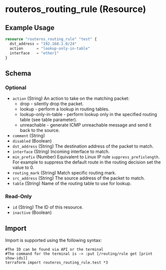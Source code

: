 # routeros_routing_rule (Resource)


## Example Usage
```terraform
resource "routeros_routing_rule" "test" {
  dst_address = "192.168.1.0/24"
  action      = "lookup-only-in-table"
  interface   = "ether1"
}
```

<!-- schema generated by tfplugindocs -->
## Schema

### Optional

- `action` (String) An action to take on the matching packet:
  * drop - silently drop the packet.
  * lookup - perform a lookup in routing tables.
  * lookup-only-in-table - perform lookup only in the specified routing table (see table parameter).
  * unreachable - generate ICMP unreachable message and send it back to the source.
- `comment` (String)
- `disabled` (Boolean)
- `dst_address` (String) The destination address of the packet to match.
- `interface` (String) Incoming interface to match.
- `min_prefix` (Number) Equivalent to Linux IP rule `suppress_prefixlength`. For example to suppress the default route in the routing decision set the value to 0.
- `routing_mark` (String) Match specific routing mark.
- `src_address` (String) The source address of the packet to match.
- `table` (String) Name of the routing table to use for lookup.

### Read-Only

- `id` (String) The ID of this resource.
- `inactive` (Boolean)

## Import
Import is supported using the following syntax:
```shell
#The ID can be found via API or the terminal
#The command for the terminal is -> :put [/routing/rule get [print show-ids]]
terraform import routeros_routing_rule.test *3
```
